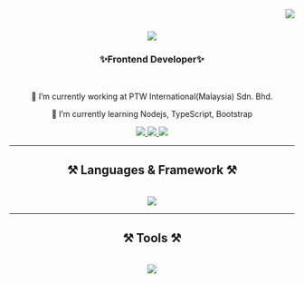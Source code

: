 <img align="right" src="https://visitor-badge.laobi.icu/badge?page_id=Marcus0628.Marcus0628" />

<h1 align="center">
    <img src="https://readme-typing-svg.herokuapp.com/?font=Righteous&size=35&center=true&vCenter=true&width=500&height=70&duration=4000&lines=Hi+There!+👋;+I'm+Kee+Liu+Yap!;" />
</h1>

<h3 align="center">✨Frontend Developer✨</h3>

<br/>

<div align="center">
 
 🔭 I’m currently working at PTW International(Malaysia) Sdn. Bhd.
 
 🌱 I’m currently learning Nodejs, TypeScript, Bootstrap

 </div>
 
<div align="center"> 
  <a href="mailto:liuyap020628@gmail.com">
    <img src="https://img.shields.io/badge/Gmail-333333?style=for-the-badge&logo=gmail&logoColor=red" />
  </a>
  <a href="https://www.linkedin.com/in/liuyap/" target="_blank">
    <img src="https://img.shields.io/badge/LinkedIn-0077B5?style=for-the-badge&logo=linkedin&logoColor=white" target="_blank" />
  </a>
  <a href="https://keeliuyap-portfolio.netlify.app" target="_blank">
     <img src="https://img.shields.io/badge/Portfolio-FF5722?style=for-the-badge&logo=todoist&logoColor=white" target="_blank" /> <!-- sqlite, safari, google-chrome are other good icon options -->
  </a>
</div>

 <hr/>
 
<h2 align="center">⚒️ Languages & Framework ⚒️</h2>
<br/>
<div align="center">
    <img src="https://skillicons.dev/icons?i=html,css,javascript,react,nodejs,express,mongodb,flutter,python,java,mysql," /><br>
    
</div>

<hr/>
 
<h2 align="center">⚒️ Tools ⚒️</h2>
<br/>
<div align="center">
    <img src="https://skillicons.dev/icons?i=vscode,github,figma,git,firebase,insomina" />
    
</div>


<br/>



